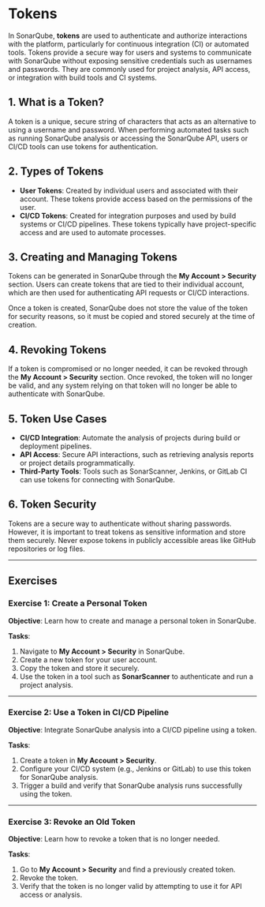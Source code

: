 # Tokens

In SonarQube, **tokens** are used to authenticate and authorize 
interactions with the platform, particularly for continuous integration (CI)
or automated tools. Tokens provide a secure way for users and systems to 
communicate with SonarQube without exposing sensitive credentials such as 
usernames and passwords. They are commonly used for project analysis, API 
access, or integration with build tools and CI systems.     

## 1. What is a Token?

A token is a unique, secure string of characters that acts as an 
alternative to using a username and password. When performing automated 
tasks such as running SonarQube analysis or accessing the SonarQube API, 
users or CI/CD tools can use tokens for authentication.   

## 2. Types of Tokens

- **User Tokens**: Created by individual users and associated with their 
account. These tokens provide access based on the permissions of the user.  
- **CI/CD Tokens**: Created for integration purposes and used by build 
systems or CI/CD pipelines. These tokens typically have project-specific 
access and are used to automate processes.  

## 3. Creating and Managing Tokens

Tokens can be generated in SonarQube through the **My Account > Security** 
section. Users can create tokens that are tied to their individual account, 
which are then used for authenticating API requests or CI/CD interactions.  

Once a token is created, SonarQube does not store the value of the token 
for security reasons, so it must be copied and stored securely at the time 
of creation.  

## 4. Revoking Tokens

If a token is compromised or no longer needed, it can be revoked through 
the **My Account > Security** section. Once revoked, the token will no 
longer be valid, and any system relying on that token will no longer be 
able to authenticate with SonarQube.   

## 5. Token Use Cases

- **CI/CD Integration**: Automate the analysis of projects during build or 
  deployment pipelines. 
- **API Access**: Secure API interactions, such as retrieving analysis 
  reports or project details programmatically.  
- **Third-Party Tools**: Tools such as SonarScanner, Jenkins, or GitLab CI 
  can use tokens for connecting with SonarQube. 

## 6. Token Security

Tokens are a secure way to authenticate without sharing passwords. However, 
it is important to treat tokens as sensitive information and store them 
securely. Never expose tokens in publicly accessible areas like GitHub 
repositories or log files.   

---

## Exercises

### Exercise 1: Create a Personal Token

**Objective**: 
Learn how to create and manage a personal token in SonarQube.

**Tasks**:
1. Navigate to **My Account > Security** in SonarQube.
2. Create a new token for your user account.
3. Copy the token and store it securely.
4. Use the token in a tool such as **SonarScanner** to authenticate and run 
   a project analysis. 

---

### Exercise 2: Use a Token in CI/CD Pipeline

**Objective**: 
Integrate SonarQube analysis into a CI/CD pipeline using a token.

**Tasks**:
1. Create a token in **My Account > Security**.
2. Configure your CI/CD system (e.g., Jenkins or GitLab) to use this token 
   for SonarQube analysis. 
3. Trigger a build and verify that SonarQube analysis runs successfully 
   using the token. 

---

### Exercise 3: Revoke an Old Token

**Objective**: 
Learn how to revoke a token that is no longer needed.

**Tasks**:
1. Go to **My Account > Security** and find a previously created token.
2. Revoke the token.
3. Verify that the token is no longer valid by attempting to use it for API 
   access or analysis. 
